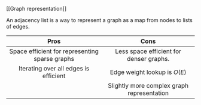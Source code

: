 [[Graph representation]]

An adjacency list is a way to represent a graph as a map from nodes to lists of edges.

|Pros|Cons|
|:-:|:-:|
|Space efficient for representing sparse graphs|Less space efficient for denser graphs.|
|Iterating over all edges is efficient|Edge weight lookup is $O(E)$|
||Slightly more complex graph representation|
